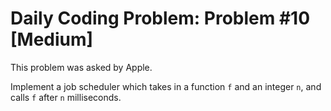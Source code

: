 # Daily Coding Problem: Problem #10 [Medium]

This problem was asked by Apple.

Implement a job scheduler which takes in a function `f` and an integer `n`, and calls `f` after `n` milliseconds.